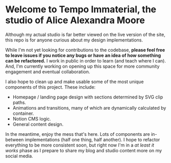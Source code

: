 # Welcome to Tempo Immaterial, the studio of Alice Alexandra Moore

Although my actual studio is far better viewed on the live version of the site, this repo is for anyone curious about my design implementations.

While I'm not yet looking for contributions to the codebase, **please feel free to leave issues if you notice any bugs or have an idea of how something can be refactored.** I work in public in order to learn (and teach where I can). And, I'm currently working on opening up this space for more community engagement and eventual collaboration.

I also hope to clean up and make usable some of the most unique components of this project. These include:

- Homepage / landing page design with sections determined by SVG clip paths.
- Animations and transitions, many of which are dynamically calculated by container.
- Notion CMS logic.
- General content design.

In the meantime, enjoy the mess that's here. Lots of components are in-between implementations (half one thing, half another). I hope to refactor everything to be more consistent soon, but right now I'm in a _at least it works_ phase as I prepare to share my blog and studio content more on my social media.
